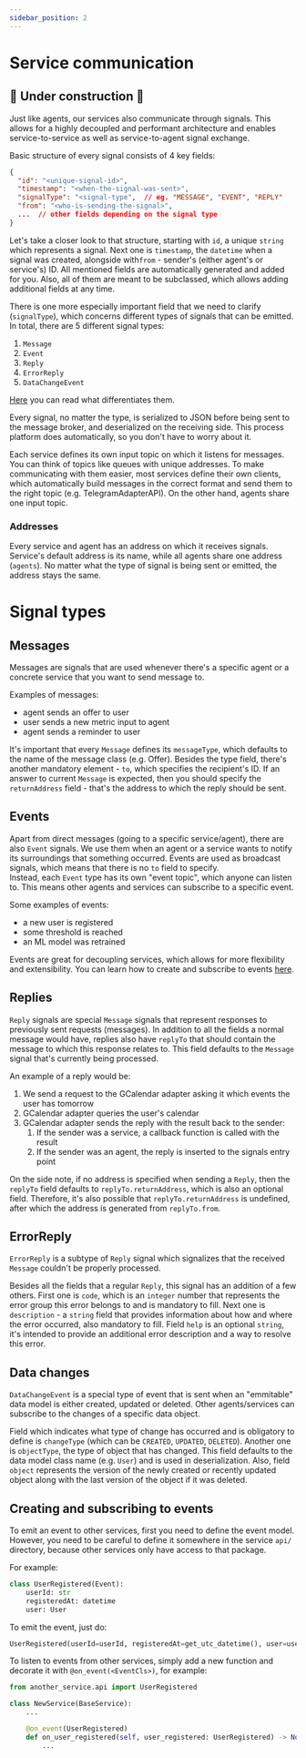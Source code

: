 ```yaml
---
sidebar_position: 2
---
```


# Service communication
## 🚧 Under construction 🚧

Just like agents, our services also communicate through signals. This allows for a highly decoupled and performant
architecture and enables service-to-service as well as service-to-agent signal exchange.

Basic structure of every signal consists of 4 key fields:
```json
{
  "id": "<unique-signal-id>",
  "timestamp": "<when-the-signal-was-sent>",
  "signalType": "<signal-type",  // eg. "MESSAGE", "EVENT", "REPLY"
  "from": "<who-is-sending-the-signal>",
  ...  // other fields depending on the signal type
}
```
Let's take a closer look to that structure, starting with `id`, a unique `string` which represents a signal. 
Next one is `timestamp`, the `datetime` when a signal was created, alongside with`from` - sender's (either agent's or service's) ID. 
All mentioned fields are automatically generated and added for you. Also, all of them are meant to be subclassed, which allows adding additional fields at any time.

There is one more especially important field that we need to clarify (`signalType`), which concerns different types of signals that can be emitted. 
In total, there are 5 different signal types:
1. `Message`
2. `Event`
3. `Reply`
4. `ErrorReply`
5. `DataChangeEvent`

[Here](#messages) you can read what differentiates them.

Every signal, no matter the type, is serialized to JSON before being sent to the message broker, and deserialized on the receiving side. 
This process platform does automatically, so you don't have to worry about it.

Each service defines its own input topic on which it listens for messages. You can think of topics like queues with unique addresses.
To make communicating with them easier, most services define their own clients, which automatically build messages in the correct format and send them to the right topic (e.g. TelegramAdapterAPI).
On the other hand, agents share one input topic.

### Addresses
Every service and agent has an address on which it receives signals. Service's default address is its name, while all agents share one address (`agents`).
No matter what the type of signal is being sent or emitted, the address stays the same.

# Signal types

## Messages
Messages are signals that are used whenever there's a specific agent or a concrete service that you want to send message to. 

Examples of messages:
- agent sends an offer to user
- user sends a new metric input to agent 
- agent sends a reminder to user

It's important that every `Message` defines its `messageType`, which defaults to the name of the message class (e.g. Offer).
Besides the type field, there's another mandatory element - `to`, which specifies the recipient's ID. If an answer to current `Message` is expected,
then you should specify the `returnAddress` field - that's the address to which the reply should be sent. 

## Events
Apart from direct messages (going to a specific service/agent), there are also `Event` signals. 
We use them when an agent or a service wants to notify its surroundings that something occurred.
Events are used as broadcast signals, which means that there is no `to` field to specify.  
Instead, each `Event` type has its own "event topic", which anyone can listen to. 
This means other agents and services can subscribe to a specific event. 

Some examples of events:
- a new user is registered
- some threshold is reached
- an ML model was retrained

Events are great for decoupling services, which allows for more flexibility and extensibility.
You can learn how to create and subscribe to events [here](#creating-and-subscribing-to-events).

## Replies
`Reply` signals are special `Message` signals that represent responses to previously sent requests (messages).
In addition to all the fields a normal message would have, replies also have `replyTo` that should contain the message to which this response relates to.
This field defaults to the `Message` signal that's currently being processed.

An example of a reply would be:
1. We send a request to the GCalendar adapter asking it which events the user has tomorrow
2. GCalendar adapter queries the user's calendar
3. GCalendar adapter sends the reply with the result back to the sender:
   1. If the sender was a service, a callback function is called with the result 
   2. If the sender was an agent, the reply is inserted to the signals entry point

On the side note, if no address is specified when sending a `Reply`, then the `replyTo` field defaults to `replyTo.returnAddress`, which is also an optional field.
Therefore, it's also possible that `replyTo.returnAddress` is undefined, after which the address is generated from `replyTo.from`.

## ErrorReply
`ErrorReply` is a subtype of `Reply` signal which signalizes that the received `Message` couldn't be properly processed.

Besides all the fields that a regular `Reply`, this signal has an addition of a few others. First one is `code`, which is an `integer` number that represents the error group this error belongs to and is mandatory to fill.
Next one is `description` - a `string` field that provides information about how and where the error occurred, also mandatory to fill. 
Field `help` is an optional `string`, it's intended to provide an additional error description and a way to resolve this error.

## Data changes
`DataChangeEvent` is a special type of event that is sent when an "emmitable" data model is either created, updated or deleted.
Other agents/services can subscribe to the changes of a specific data object.

Field which indicates what type of change has occurred and is obligatory to define is `changeType` (which can be `CREATED`, `UPDATED`, `DELETED`). Another one is `objectType`,
the type of object that has changed. This field defaults to the data model class name (e.g. `User`) and is used in deserialization.
Also, field `object` represents the version of the newly created or recently updated object along with the last version of the object if it was deleted.

## Creating and subscribing to events
To emit an event to other services, first you need to define the event model. However, you need to be careful to define
it somewhere in the service `api/` directory, because other services only have access to that package.

For example:
```python
class UserRegistered(Event):
    userId: str
    registeredAt: datetime
    user: User
```

To emit the event, just do:
```python
UserRegistered(userId=userId, registeredAt=get_utc_datetime(), user=user).emit()
```

To listen to events from other services, simply add a new function and decorate it with `@on_event(<EventCls>)`, for example:
```python
from another_service.api import UserRegistered

class NewService(BaseService):
    ...

    @on_event(UserRegistered)
    def on_user_registered(self, user_registered: UserRegistered) -> None:
        ...
```